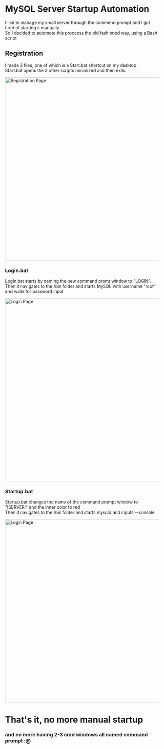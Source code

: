 # MySQL Server Startup Automation
<p>I like to manage my small server through the commend prompt and I got tired of starting it manually. <br>
So I decided to automate this proccess the old fashioned way, using a Bash script</p>

## Registration
<p>I made 3 files, one of which is a Start.bat shortcut on my desktop. <br>
Start.bat opens the 2 other scripts minimized and then exits.</p>
<img src="https://imgur.com/T6Dykd1.png" width="600" title="Registration Page">

### Login.bat
<p>Login.bat starts by naming the new command promt window to "LOGIN". <br>
Then it navigates to the /bin folder and starts MySQL with username "root" and waits for password input</p>
<img src="https://imgur.com/5dPptKp.png" width="600" title="Login Page">

### Startup.bat
<p>Startup.bat changes the name of the command prompt window to "!SERVER!" and the inner color to red<br>
Then it navigates to the /bin folder and starts mysqld and inputs --console</p>
<img src="https://imgur.com/m7MwVAs.png" width="600" title="Login Page">


# That's it, no more manual startup
### and no more having 2-3 cmd windows all named command prompt :@